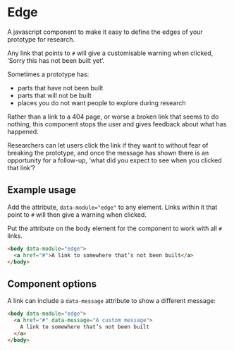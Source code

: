 # Edge

A javascript component to make it easy to define the edges of your prototype for research.

Any link that points to `#` will give a customisable warning when clicked, ‘Sorry this has not been built yet’.

Sometimes a prototype has:

- parts that have not been built
- parts that will not be built
- places you do not want people to explore during research

Rather than a link to a 404 page, or worse a broken link that seems to do nothing, this component stops the user and gives feedback about what has happened.

Researchers can let users click the link if they want to without fear of breaking the prototype, and once the message has shown there is an opportunity for a follow-up, ‘what did you expect to see when you clicked that link’?

## Example usage

Add the attribute, `data-module="edge"` to any element. Links within it that point to `#` will then give a warning when clicked.

Put the attribute on the body element for the component to work with all `#` links.

```html
<body data-module="edge">
  <a href="#">A link to somewhere that’s not been built</a>
</body>
```

## Component options

A link can include a `data-message` attribute to show a different message:

```html
<body data-module="edge">
  <a href="#" data-message="A custom message">
    A link to somewhere that’s not been built
  </a>
</body>
```
